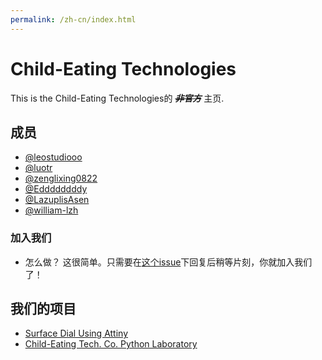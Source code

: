 ```yaml
---
permalink: /zh-cn/index.html 
---
```

# Child-Eating Technologies

This is the Child-Eating Technologies的 ~~***非官方***~~ 主页.

## 成员

- [@leostudiooo](https://github.com/leostudiooo/)
- [@luotr](https://github.com/luotr/)
- [@zenglixing0822](https://github.com/zenglixing0822/)
- [@Eddddddddy](https://github.com/Eddddddddy)
- [@LazuplisAsen](https://github.com/LazuplisAsen)
- [@william-lzh](https://github.com/william-lzh)

### 加入我们
- 怎么做？
这很简单。只需要在[这个issue](https://github.com/child-eating-tech/child-eating-tech.github.io/issues/2)下回复后稍等片刻，你就加入我们了！


## 我们的项目
- [Surface Dial Using Attiny](https://github.com/child-eating-tech/Surface_Dial_Arduino)
- [Child-Eating Tech. Co. Python Laboratory](https://github.com/child-eating-tech/cet-py-lab)
